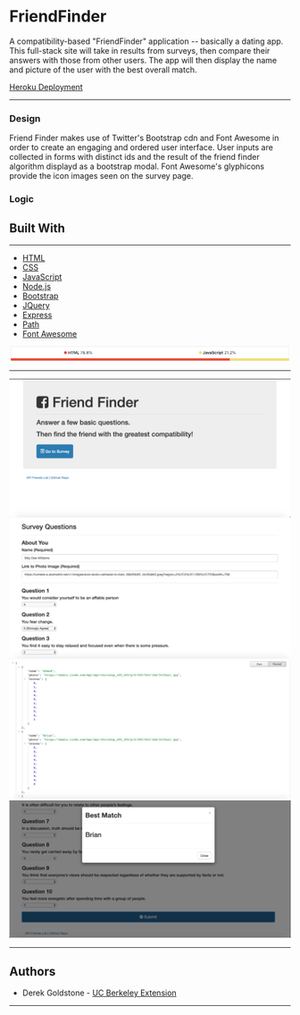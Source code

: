 # FriendFinder

A compatibility-based "FriendFinder" application -- basically a dating app. This full-stack site will take in results from surveys, then compare their answers with those from other users. The app will then display the name and picture of the user with the best overall match.

[Heroku Deployment](https://dudley-mountie-68927.herokuapp.com/)
___

### Design

Friend Finder makes use of Twitter's Bootstrap cdn and Font Awesome in order to create an engaging and ordered user interface. User inputs are collected in forms with distinct ids and the result of the friend finder algorithm displayd as a bootstrap modal. Font Awesome's glyphicons provide the icon images seen on the survey page.


### Logic




## Built With

___

* [HTML](https://developer.mozilla.org/en-US/docs/Web/Guide/HTML/HTML5)
* [CSS](https://developer.mozilla.org/en-US/docs/Web/CSS)
* [JavaScript](https://developer.mozilla.org/en-US/docs/Web/JavaScript/Reference)
* [Node.js](https://nodejs.org/en/docs/)
* [Bootstrap](https://getbootstrap.com/docs/4.3/getting-started/introduction/)
* [JQuery](https://api.jquery.com/)
* [Express](https://www.npmjs.com/package/express)
* [Path](https://www.npmjs.com/package/path)
* [Font Awesome](https://fontawesome.com/)


![Graph](images/graph.png)
___

![Friend Finder - home](images/home-screenshot.png)
![Friend Finder - survey](images/survey-screenshot.png)
![Friend Finder - friends api](images/friends-screenshot.png)
![Friend Finder - result modal](images/result-modal-screenshot.png)



___

## Authors

* Derek Goldstone - [UC Berkeley Extension](https://www.linkedin.com/in/derek-goldstone-482884a3/)

___